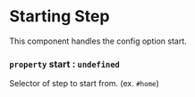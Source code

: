 # Starting Step

This component handles the config option start.

### `property` start : `undefined`

Selector of step to start from. (ex. `#home`)